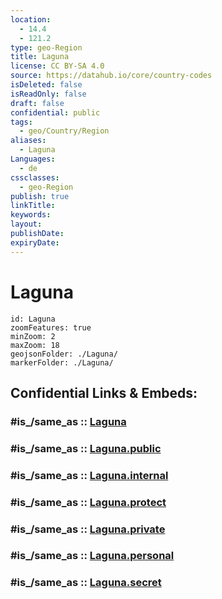 ```yaml
---
location:
  - 14.4
  - 121.2
type: geo-Region
title: Laguna
license: CC BY-SA 4.0
source: https://datahub.io/core/country-codes
isDeleted: false
isReadOnly: false
draft: false
confidential: public
tags:
  - geo/Country/Region
aliases:
  - Laguna
Languages:
  - de
cssclasses:
  - geo-Region
publish: true
linkTitle:
keywords:
layout:
publishDate:
expiryDate:
---
```


# Laguna

```leaflet
id: Laguna
zoomFeatures: true 
minZoom: 2 
maxZoom: 18
geojsonFolder: ./Laguna/
markerFolder: ./Laguna/
```


## Confidential Links & Embeds: 

### #is_/same_as :: [Laguna](/_Standards/Earth/Continent/Asia/Asia~South~East/Malay_Archipelago/Philippines/Regions~Philippines/Laguna.md) 

### #is_/same_as :: [Laguna.public](/_public/Earth/Continent/Asia/Asia~South~East/Malay_Archipelago/Philippines/Regions~Philippines/Laguna.public.md) 

### #is_/same_as :: [Laguna.internal](/_internal/Earth/Continent/Asia/Asia~South~East/Malay_Archipelago/Philippines/Regions~Philippines/Laguna.internal.md) 

### #is_/same_as :: [Laguna.protect](/_protect/Earth/Continent/Asia/Asia~South~East/Malay_Archipelago/Philippines/Regions~Philippines/Laguna.protect.md) 

### #is_/same_as :: [Laguna.private](/_private/Earth/Continent/Asia/Asia~South~East/Malay_Archipelago/Philippines/Regions~Philippines/Laguna.private.md) 

### #is_/same_as :: [Laguna.personal](/_personal/Earth/Continent/Asia/Asia~South~East/Malay_Archipelago/Philippines/Regions~Philippines/Laguna.personal.md) 

### #is_/same_as :: [Laguna.secret](/_secret/Earth/Continent/Asia/Asia~South~East/Malay_Archipelago/Philippines/Regions~Philippines/Laguna.secret.md)

